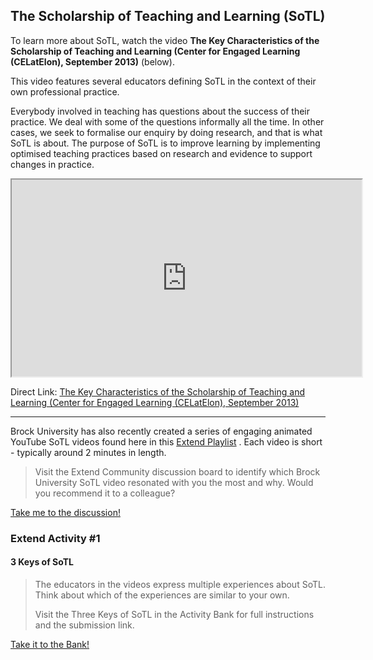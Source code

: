 ## The Scholarship of Teaching and Learning (SoTL)

To learn more about SoTL, watch the video **The Key Characteristics of the Scholarship of Teaching and Learning (Center for Engaged Learning (CELatElon), September 2013)** (below).

This video features several educators defining SoTL in the context of their own professional practice.

Everybody involved in teaching has questions about the success of their practice. We deal with some of the questions informally all the time. In other cases, we seek to formalise our enquiry by doing research, and that is what SoTL is about. The purpose of SoTL is to improve learning by implementing optimised teaching practices based on research and evidence to support changes in practice.

<div class="video-container-4by3"><iframe width="560" height="315" src="https://www.youtube.com/embed/yvDKHHyx7YY"></iframe></div>

Direct Link: [The Key Characteristics of the Scholarship of Teaching and Learning (Center for Engaged Learning (CELatElon), September 2013)](https://youtu.be/yvDKHHyx7YY)

* * *

Brock University has also recently created a series of engaging animated YouTube SoTL videos found here in this [Extend Playlist](https://www.youtube.com/playlist?list=PLOG-INM6Lv0ImlMGdLY3h7bq5T1m5PmGg) . Each video is short - typically around 2 minutes in length.

> Visit the Extend Community discussion board to identify which Brock University SoTL video resonated with you the most and why. Would you recommend it to a colleague?
> 
[Take me to the discussion!](https://elearn.waikato.ac.nz/mod/forum/view.php?id=1624862 ":class=button")

### Extend Activity #1
#### 3 Keys of SoTL
> The educators in the videos express multiple experiences about SoTL. Think about which of the experiences are similar to your own.
>
> Visit the Three Keys of SoTL in the Activity Bank for full instructions and the submission link.

[Take it to the Bank!](https://elearn.waikato.ac.nz/mod/forum/view.php?id=1649871 ":class=button")
